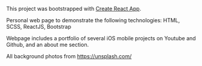 This project was bootstrapped with [Create React App](https://github.com/facebookincubator/create-react-app).

Personal web page to demonstrate the following technologies: HTML, SCSS, ReactJS, Bootstrap

Webpage includes a portfolio of several iOS mobile projects on Youtube and Github, and an about me section.

All background photos from https://unsplash.com/ 
